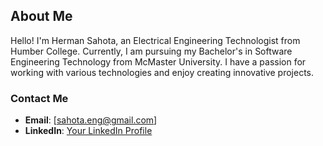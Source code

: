 ## About Me

Hello! I'm Herman Sahota, an Electrical Engineering Technologist from Humber College. Currently, I am pursuing my Bachelor's in Software Engineering Technology from McMaster University. I have a passion for working with various technologies and enjoy creating innovative projects.

### Contact Me

- **Email**: [sahota.eng@gmail.com]
- **LinkedIn**: [Your LinkedIn Profile](https://www.linkedin.com/in/herman-sahota/)

